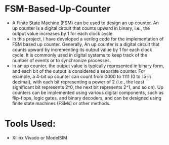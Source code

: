 # FSM-Based-Up-Counter
- A Finite State Machine (FSM) can be used to design an up counter. An up counter is a digital circuit that counts upward in binary, i.e., the output value increases by 1 for each clock cycle. 
- In this project, I have developed a verilog code for the implementation of FSM based up counter. Generally, An up counter is a digital circuit that counts upward by incrementing its output value by 1 for each clock cycle. It is commonly used in digital systems to keep track of the number of events or to synchronize processes.
- In an up counter, the output value is typically represented in binary form, and each bit of the output is considered a separate counter. For example, a 4-bit up counter can count from 0000 to 1111 (0 to 15 in decimal), with each bit representing a power of 2 (i.e., the least significant bit represents 2^0, the next bit represents 2^1, and so on). Up counters can be implemented using various digital components, such as flip-flops, logic gates, and binary decoders, and can be designed using finite state machines (FSMs) or other methods.

# Tools Used: 
- Xilinx Vivado or ModelSIM
